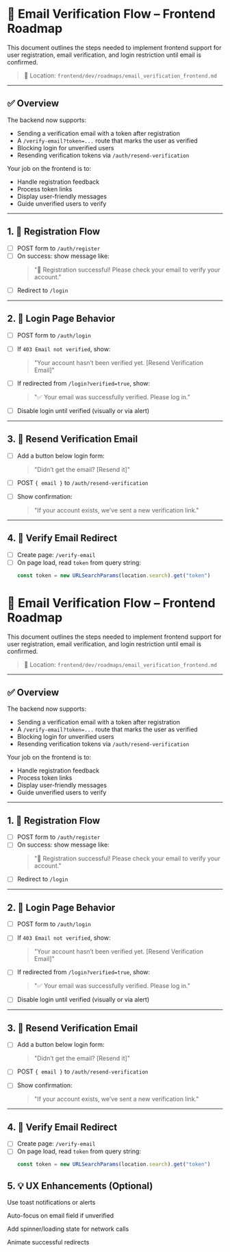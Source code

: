 # 📘 Email Verification Flow – Frontend Roadmap

This document outlines the steps needed to implement frontend support for user registration, email verification, and login restriction until email is confirmed.

> 📁 Location: `frontend/dev/roadmaps/email_verification_frontend.md`

---

## ✅ Overview

The backend now supports:
- Sending a verification email with a token after registration
- A `/verify-email?token=...` route that marks the user as verified
- Blocking login for unverified users
- Resending verification tokens via `/auth/resend-verification`

Your job on the frontend is to:
- Handle registration feedback
- Process token links
- Display user-friendly messages
- Guide unverified users to verify

---

## 1. 📝 **Registration Flow**

- [ ] POST form to `/auth/register`
- [ ] On success: show message like:
  > "🎉 Registration successful! Please check your email to verify your account."
- [ ] Redirect to `/login`

---

## 2. 🔐 **Login Page Behavior**

- [ ] POST form to `/auth/login`
- [ ] If `403 Email not verified`, show:
  > "Your account hasn’t been verified yet. [Resend Verification Email]"

- [ ] If redirected from `/login?verified=true`, show:
  > "✅ Your email was successfully verified. Please log in."

- [ ] Disable login until verified (visually or via alert)

---

## 3. 📩 **Resend Verification Email**

- [ ] Add a button below login form:
  > "Didn’t get the email? [Resend it]"

- [ ] POST `{ email }` to `/auth/resend-verification`
- [ ] Show confirmation:
  > "If your account exists, we’ve sent a new verification link."

---

## 4. 🔗 **Verify Email Redirect**

- [ ] Create page: `/verify-email`
- [ ] On page load, read `token` from query string:
  ```js
  const token = new URLSearchParams(location.search).get("token")
# 📘 Email Verification Flow – Frontend Roadmap

This document outlines the steps needed to implement frontend support for user registration, email verification, and login restriction until email is confirmed.

> 📁 Location: `frontend/dev/roadmaps/email_verification_frontend.md`

---

## ✅ Overview

The backend now supports:
- Sending a verification email with a token after registration
- A `/verify-email?token=...` route that marks the user as verified
- Blocking login for unverified users
- Resending verification tokens via `/auth/resend-verification`

Your job on the frontend is to:
- Handle registration feedback
- Process token links
- Display user-friendly messages
- Guide unverified users to verify

---

## 1. 📝 **Registration Flow**

- [ ] POST form to `/auth/register`
- [ ] On success: show message like:
  > "🎉 Registration successful! Please check your email to verify your account."
- [ ] Redirect to `/login`

---

## 2. 🔐 **Login Page Behavior**

- [ ] POST form to `/auth/login`
- [ ] If `403 Email not verified`, show:
  > "Your account hasn’t been verified yet. [Resend Verification Email]"

- [ ] If redirected from `/login?verified=true`, show:
  > "✅ Your email was successfully verified. Please log in."

- [ ] Disable login until verified (visually or via alert)

---

## 3. 📩 **Resend Verification Email**

- [ ] Add a button below login form:
  > "Didn’t get the email? [Resend it]"

- [ ] POST `{ email }` to `/auth/resend-verification`
- [ ] Show confirmation:
  > "If your account exists, we’ve sent a new verification link."

---

## 4. 🔗 **Verify Email Redirect**

- [ ] Create page: `/verify-email`
- [ ] On page load, read `token` from query string:
  ```js
  const token = new URLSearchParams(location.search).get("token")

## 5.  💡 UX Enhancements (Optional)
 Use toast notifications or alerts

 Auto-focus on email field if unverified

 Add spinner/loading state for network calls

 Animate successful redirects